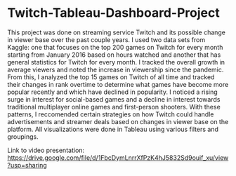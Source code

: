 # Twitch-Tableau-Dashboard-Project

This project was done on streaming service Twitch and its possible change in viewer base over the past couple years. I used two data sets from Kaggle: one that focuses on the top 200 games on Twitch for every month starting from January 2016 based on hours watched and another that has general statistics for Twitch for every month. I tracked the overall growth in average viewers and noted the increase in viewership since the pandemic. From this, I analyzed the top 15 games on Twitch of all time and tracked their changes in rank overtime to determine what games have become more popular recently and which have declined in popularity. I noticed a rising surge in interest for social-based games and a decline in interest towards traditional multiplayer online games and first-person shooters. With these patterns, I reccomended certain strategies on how Twitch could handle advertisements and streamer deals based on changes in viewer base on the platform. All visualizations were done in Tableau using various filters and groupings.

Link to video presentation: https://drive.google.com/file/d/1FbcDymLnrrXfPzK4hJ5832Sd9ouif_xu/view?usp=sharing
